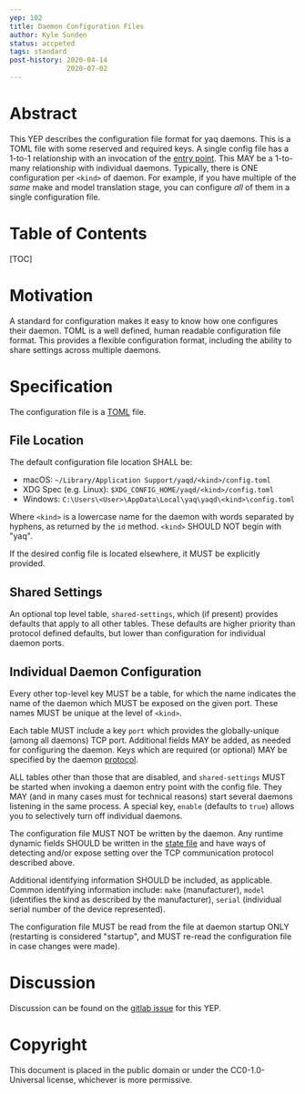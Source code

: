 ```yaml
---
yep: 102
title: Daemon Configuration Files
author: Kyle Sunden
status: accpeted
tags: standard
post-history: 2020-04-14
              2020-07-02
---
```


# Abstract

This YEP describes the configuration file format for yaq daemons.
This is a TOML file with some reserved and required keys.
A single config file has a 1-to-1 relationship with an invocation of the [entry point](https://yeps.yaq.fyi/104).
This MAY be a 1-to-many relationship with individual daemons.
Typically, there is ONE configuration per `<kind>` of daemon.
For example, if you have multiple of the _same_ make and model translation stage, you can configure _all_ of them in a single configuration file.

# Table of Contents

[TOC]

# Motivation

A standard for configuration makes it easy to know how one configures their daemon.
TOML is a well defined, human readable configuration file format.
This provides a flexible configuration format, including the ability to share settings across multiple daemons.

# Specification

The configuration file is a [TOML](https://github.com/toml-lang/toml) file.

## File Location

The default configuration file location SHALL be:

- macOS: `~/Library/Application Support/yaqd/<kind>/config.toml`
- XDG Spec (e.g. Linux): `$XDG_CONFIG_HOME/yaqd/<kind>/config.toml`
- Windows: `C:\Users\<User>\AppData\Local\yaq\yaqd\<kind>\config.toml`

Where `<kind>` is a lowercase name for the daemon with words separated by hyphens, as returned by the `id` method.
`<kind>` SHOULD NOT begin with "yaq".

If the desired config file is located elsewhere, it MUST be explicitly provided.

## Shared Settings

An optional top level table, `shared-settings`, which (if present) provides defaults that apply to all other tables.
These defaults are higher priority than protocol defined defaults, but lower than configuration for individual daemon ports.

## Individual Daemon Configuration

Every other top-level key MUST be a table, for which the name indicates the name of the daemon which MUST be exposed on the given port. These names MUST be unique at the level of `<kind>`.

Each table MUST include a key `port` which provides the globally-unique (among all daemons) TCP port.
Additional fields MAY be added, as needed for configuring the daemon.
Keys which are required (or optional) MAY be specified by the daemon [protocol](../107).

ALL tables other than those that are disabled, and `shared-settings` MUST be started when invoking a daemon entry point with the config file.
They MAY (and in many cases must for technical reasons) start several daemons listening in the same process.
A special key, `enable` (defaults to `true`) allows you to selectively turn off individual daemons.

The configuration file MUST NOT be written by the daemon.
Any runtime dynamic fields SHOULD be written in the [state file](../103) and have ways of detecting and/or expose setting over the TCP communication protocol described above.

Additional identifying information SHOULD be included, as applicable.
Common identifying information include: `make` (manufacturer), `model` (identifies the kind as described by the manufacturer), `serial` (individual serial number of the device represented).

The configuration file MUST be read from the file at daemon startup ONLY (restarting is considered "startup", and MUST re-read the configuration file in case changes were made).

# Discussion

Discussion can be found on the [gitlab issue](https://gitlab.com/yaq/yeps/-/issues/3) for this YEP.

# Copyright

This document is placed in the public domain or under the
CC0-1.0-Universal license, whichever is more permissive.
